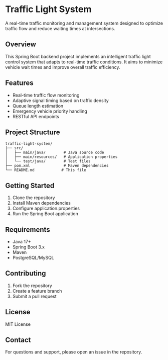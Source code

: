 # Traffic Light System

A real-time traffic monitoring and management system designed to optimize traffic flow and reduce waiting times at intersections.

## Overview

This Spring Boot backend project implements an intelligent traffic light control system that adapts to real-time traffic conditions. It aims to minimize vehicle wait times and improve overall traffic efficiency.

## Features

- Real-time traffic flow monitoring
- Adaptive signal timing based on traffic density
- Queue length estimation
- Emergency vehicle priority handling
- RESTful API endpoints

## Project Structure

```
traffic-light-system/
├── src/
│   ├── main/java/        # Java source code
│   ├── main/resources/   # Application properties
│   └── test/java/        # Test files
├── pom.xml               # Maven dependencies
└── README.md            # This file
```

## Getting Started

1. Clone the repository
2. Install Maven dependencies
3. Configure application.properties
4. Run the Spring Boot application

## Requirements

- Java 17+
- Spring Boot 3.x
- Maven
- PostgreSQL/MySQL

## Contributing

1. Fork the repository
2. Create a feature branch
3. Submit a pull request

## License

MIT License

## Contact

For questions and support, please open an issue in the repository.